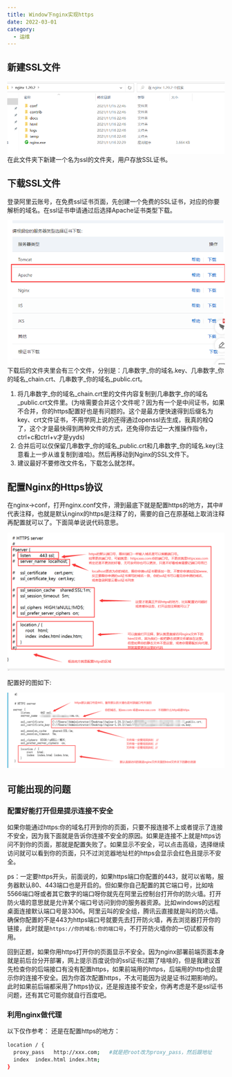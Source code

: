```yaml
---
title: Window下nginx实现https
date: 2022-03-01
category:
  - 运维
---
```


## 新建SSL文件

![](./img/nginx-list.png)
在此文件夹下新建一个名为ssl的文件夹，用户存放SSL证书。

## 下载SSL文件

登录阿里云账号，在免费ssl证书页面，先创建一个免费的SSL证书，对应的你要解析的域名。在ssl证书申请通过后选择Apache证书类型下载。

![](./img/aliyun-ssl.png)
下载后的文件夹里会有三个文件，分别是：几串数字_你的域名.key、几串数字_你的域名_chain.crt、几串数字_你的域名_public.crt。

1. 将几串数字_你的域名_chain.crt里的文件内容复制到几串数字_你的域名_public.crt文件里。(为啥需要合并这个文件呢？因为有一个是中间证书，如果不合并，你的https配置好也是有问题的。这个是最方便快速得到后缀名为key、crt文件证书，不用学网上说的还得通过openssl去生成，我真的栓Q了，这个才是最快得到两种文件的方式，还免得你去记一大推操作指令，ctrl+c和ctrl+v才是yyds)
2. 合并后可以仅保留几串数字_你的域名_public.crt和几串数字_你的域名.key(注意看上一步从谁复制到谁哈)。然后再移动到Nginx的SSL文件下。
3. 建议最好不要修改文件名，下载怎么就怎样。

## 配置Nginx的Https协议

在nginx->conf，打开nginx.conf文件，滑到最底下就是配置https的地方，其中#代表注释，也就是默认nginx的https是注释了的，需要的自己在原基础上取消注释再配置就可以了。下面简单说说代码意思。

![](./img/before-config.png)

配置好的图如下:

![](./img/after-config.png)

## 可能出现的问题

### 配置好能打开但是提示连接不安全

如果你能通过https:你的域名打开到你的页面，只要不报连接不上或者提示了连接不安全，因为我下面就是告诉你连接不安全的原因。如果是连接不上就是https访问不到你的页面，那就是配置失败了。如果显示不安全，可以点击高级，选择继续访问就可以看到你的页面，只不过浏览器地址栏的https会显示会红色且提示不安全。

ps：一定要https开头，前面说的，如果https端口你配置的443，就可以省略，服务器默认80、443端口也是开启的。但如果你自己配置的其它端口号，比如啥5566端口呀或者其它数字的端口呀你就先在阿里云控制台打开你的防火墙。打开防火墙的意思就是允许某个端口号访问到你的服务器资源。比如windows的远程桌面连接默认端口号是3306。阿里云叫的安全组，腾讯云直接就是叫的防火墙。
确保你配置的不是443为https端口号就要先去打开防火墙，再去浏览器打开你的链接，此时就是`https://你的域名:你的端口号`，不打开防火墙你的一切试都没有用。

回到正题，如果你用https打开你的页面显示不安全。因为nginx部署前端页面本身就是前后台分开部署，网上提示百度说你的ssl证书过期了啥啥的，但是我建议首先检查你的后端接口有没有配置https，如果前端用的https，后端用的http也会提示你的连接不安全。因为你首次配置https，不太可能因为说是证书过期影响的。
此时如果前后端都采用了https协议，还是报连接不安全，你再考虑是不是ssl证书问题，还有其它可能你就自行百度吧。

### 利用nginx做代理

以下仅作参考：
还是在配置https的地方：

```bash
location / {
  proxy_pass   http://xxx.com;   #就是把root改为proxy_pass，然后跟地址
  index  index.html index.htm;
}
```
